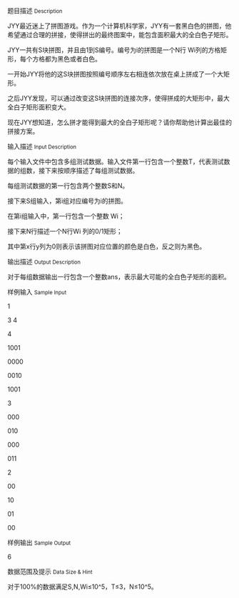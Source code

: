 <div class="panel panel-default">
<div class="area-title">
<span>
题目描述
<small>Description</small>
</span></div>
<div class="panel-body">

<p>JYY最近迷上了拼图游戏。作为一个计算机科学家，JYY有一套黑白色的拼图，他希望通过合理的拼接，使得拼出的最终图案中，能包含面积最大的全白色子矩形。</p>
<p>JYY一共有S块拼图，并且由1到S编号。编号为i的拼图是一个N行 Wi列的方格矩形，每个方格都为黑色或者白色。 </p>
<p>一开始JYY将他的这S块拼图按照编号顺序左右相连依次放在桌上拼成了一个大矩形。 </p>
<p>之后JYY发现，可以通过改变这S块拼图的连接次序，使得拼成的大矩形中，最大全白子矩形面积变大。 </p>
<p>现在JYY想知道，怎么拼才能得到最大的全白子矩形呢？请你帮助他计算出最佳的拼接方案。 </p>

</div>
</div>

<div class="panel panel-default">
<div class="area-title">
<span>
输入描述
<small>Input Description</small>
</span></div>
<div class="panel-body">
<p>每个输入文件中包含多组测试数据。输入文件第一行包含一个整数T，代表测试数据的组数，接下来按顺序描述了每组测试数据。 </p>
<p>每组测试数据的第一行包含两个整数S和N。 </p>
<p>接下来S组输入，第i组对应编号为i的拼图。 </p>
<p>在第i组输入中，第一行包含一个整数 Wi； </p>
<p>接下来N行描述一个N行Wi 列的0/1矩形； </p>
<p>其中第x行y列为0则表示该拼图对应位置的颜色是白色，反之则为黑色。</p>

</div>
</div>
<div  class="panel panel-default">
<div class="area-title">
<span>
输出描述
<small>Output Description</small>
</span></div>
<div class="panel-body">

<p class="p0"><span>对于每组数据输出一行包含一个整数</span><span>ans</span><span>，表示最大可能的全白色子矩形的面积。</span></p>

</div>
</div>


<div class="panel panel-default">
<div class="area-title">
<span>
样例输入
<small>Sample Input</small>
</span></div>
<div class="panel-body">
<p>1 </p>
<p>3 4 </p>
<p>4 </p>
<p>1001 </p>
<p>0000 </p>
<p>0010 </p>
<p>1001 </p>
<p>3 </p>
<p>000 </p>
<p>010 </p>
<p>000 </p>
<p>011 </p>
<p>2 </p>
<p>00 </p>
<p>10 </p>
<p>01 </p>
<p>00 </p>

</div>
</div>

<div class="panel panel-default">
<div class="area-title">
<span>
样例输出
<small>Sample Output</small>
</span></div>
<div class="panel-body">
<p>6</p>

</div>
</div>

<div class="panel panel-default">
<div class="area-title">
<span>
数据范围及提示
<small>Data Size & Hint</small>
</span></div>
<div class="panel-body">
<p>对于100%的数据满足S,N,Wi≤10^5，T≤3，N≤10^5。</p>
</div>
</div>